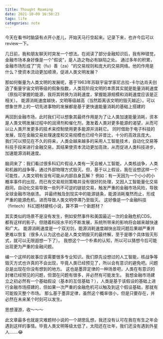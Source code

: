 ```yaml
---
title: Thought Roaming
date: 2021-10-09 16:58:23
tags: life
categories: note
---
```


今天在看书时脑袋有点开小差儿，开始天马行空起来。记录下来，也许今后可以review一下。

几日前，我和朋友聊天时突发一个想法。在阅读了部分金融知识后，我有种错觉，金融市场本身好像是一个"假说"，是人造之物必有缺陷之处。
通过多年的积累，金融市场形成了"完（fu）善（za）"的交易规则和庞大的交易网络。他的作用是什么？使资本流动更加顺滑，促进人类文明发展？

那如何衡量为人类文明的发展呢，基于1963年苏联宇宙学家尼古拉-卡尔达肖夫创造了衡量宇宙文明等级的假象指数，人类现阶段文明的本质其实就是能量消耗速度（原指可掌握的能源，我将其转换为消耗速度，掌握能源规模和消耗速度应该是正相关）。
能源消耗速度越快，文明等级越高（当然距离该文明的毁灭越近）。可以想象世界上的一切先进事物的发展都是基于更快速能量消耗的基础上搭建的

再回到金融市场，此时我们可以想象其最终作用是为了让人类加速能量消耗，资本是人类文明发展过程中的润滑剂和催化剂，激发着人类对更多能源的渴望，从而可以让人类开发更多的技术来控制使用更多能源并消耗它。
同时借助于电子科技的发展，现在金融交易处理速度和交易规模也已经今非昔比，十分的高效且庞大。
我们可以预见在不久的将来，人类会越来越多的采用人工智能技术，自动化交易等科技手段来进行金融交易，其结果使资本流动更加高效，从而促进人类科技进步，加速能源消耗速度。

<!-- more -->

脑洞来了：我们看过很多科幻片假设人类有一天会被人工智能，人类核战争，人类和机器的战争等，通过外部物理方式毁灭。但，基于以上假设，我在设想这样一个可能性，人类文明有没有可能从内部自身瓦解？
例如：有一天因为一个小小的小概率事件的出现，而已有交易规则策略并没有很好的处理，又因人工智能量化交易趋同，自动化交易导致一些列不可逆的链锁交易，触发严重的金融市场风险，导致全球金融市场崩溃。 
并最终触及到现实中的能源链条，能源消耗戛然而止，形成严重的能源危机，进而导致人类文明停滞乃至毁灭。
这好像是一个金融科技（fintech）科幻题材硬核小说，算不算一个新题材？

其实类似的场景不是没有发生，例如安然事件和美国最近一次的金融危机CDS，都有这样的影子。但随着科技水平的不断发展，系统所带来的影响将会越来越快速和广大。
能源消耗速度是一个双刃剑，能源消耗速度越快出现问题后果越严重并更难以恢复（很多人认为这也必是人类文明毁灭的最终解，至于是哪个具体毁灭形式，就可以无限遐想一下了）。
我想这个一个朴素的认知，所以可以猜想今后可能出现更为严重的金融问题。

编一个这样的故事应该需要很多专业知识。我们原先设想过的人工智能，核战争等毁灭方式也许真的不会出现，毕竟人类已经预见了，所以会有意识的避免吧。问题总是出现在你没有想到的地方。
这也是墨菲定律的一种场景吧，人类在有意识的封堵已经预见的问题，但潜在问题有很多，并必然有可能发生。
我想金融市场建立之初必然有一个基础假设（基本的互信基础？），人类是基于该假设的基础上进行金融市场搭建的，但如果一次严重的金融危机可以触及到这个假设基础，那就有可能毁灭整个市场。
那么基于墨菲定律，虽然这个概率很小，但是只要存在，并必然在未来某个时刻可以发生。

思想漫游，收～～～

此文章最多也就是灾难题材小说的一个胡思乱想，我还没有认可在我在有生之年会遇到这样的事情。毕竟人类文明等级太低了，太阳还在壮年，我们还没有遇到外星人.......😂